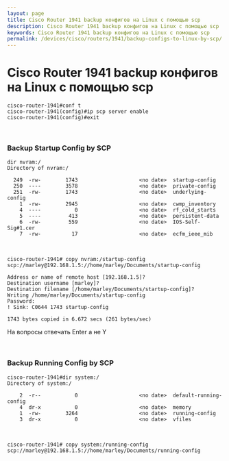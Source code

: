 ```yaml
---
layout: page
title: Cisco Router 1941 backup конфигов на Linux с помощью scp
description: Cisco Router 1941 backup конфигов на Linux с помощью scp
keywords: Cisco Router 1941 backup конфигов на Linux с помощью scp
permalink: /devices/cisco/routers/1941/backup-configs-to-linux-by-scp/
---
```


# Cisco Router 1941 backup конфигов на Linux с помощью scp

    cisco-router-1941#conf t
    cisco-router-1941(config)#ip scp server enable
    cisco-router-1941(config)#exit

<br/>

### Backup Startup Config by SCP

    dir nvram:/
    Directory of nvram:/

      249  -rw-        1743                    <no date>  startup-config
      250  ----        3578                    <no date>  private-config
      251  -rw-        1743                    <no date>  underlying-config
        1  -rw-        2945                    <no date>  cwmp_inventory
        4  ----           0                    <no date>  rf_cold_starts
        5  ----         413                    <no date>  persistent-data
        6  -rw-         559                    <no date>  IOS-Self-Sig#1.cer
        7  -rw-          17                    <no date>  ecfm_ieee_mib

<br/>

    cisco-router-1941# copy nvram:/startup-config scp://marley@192.168.1.5://home/marley/Documents/startup-config

    Address or name of remote host [192.168.1.5]?
    Destination username [marley]?
    Destination filename [/home/marley/Documents/startup-config]?
    Writing /home/marley/Documents/startup-config
    Password:
    ! Sink: C0644 1743 startup-config

    1743 bytes copied in 6.672 secs (261 bytes/sec)

На вопросы отвечать Enter а не Y

<br/>

### Backup Running Config by SCP

    cisco-router-1941#dir system:/
    Directory of system:/

        2  -r--           0                    <no date>  default-running-config
        4  dr-x           0                    <no date>  memory
        1  -rw-        3264                    <no date>  running-config
        3  dr-x           0                    <no date>  vfiles

<br/>

    cisco-router-1941# copy system:/running-config scp://marley@192.168.1.5://home/marley/Documents/running-config
